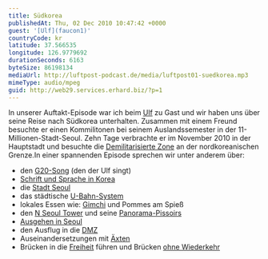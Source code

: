 ```yaml
---
title: Südkorea
publishedAt: Thu, 02 Dec 2010 10:47:42 +0000
guest: '[Ulf](faucon1)'
countryCode: kr
latitude: 37.566535
longitude: 126.9779692
durationSeconds: 6163
byteSize: 86198134
mediaUrl: http://luftpost-podcast.de/media/luftpost01-suedkorea.mp3
mimeType: audio/mpeg
guid: http://web29.services.erhard.biz/?p=1
---
```


In unserer Auftakt-Episode war ich beim [Ulf](http://twitter.com/faucon1) zu Gast und wir haben uns über seine Reise nach Südkorea unterhalten. Zusammen mit einem Freund besuchte er einen Kommilitonen bei seinem Auslandssemester in der 11-Millionen-Stadt-Seoul. Zehn Tage verbrachte er im November 2010 in der Hauptstadt und besuchte die [Demilitarisierte Zone](http://de.wikipedia.org/wiki/Demilitarisierte%5FZone%5F%28Koreanische%5FHalbinsel%29) an der nordkoreanischen Grenze.In einer spannenden Episode sprechen wir unter anderem über:
* den [G20-Song](http://www.youtube.com/watch?v=XQ9R%5FFZwTQM) (den der Ulf singt)
* [Schrift und Sprache in Korea](http://language.snu.ac.kr/site/en/klec/click-korean/index.jsp)
* die [Stadt Seoul](http://wikitravel.org/de/Seoul)
* das städtische [U-Bahn-System](http://www.smrt.co.kr/Train/Subwaymap/Eng/Subwaymap.jsp)
* lokales Essen wie: [Gimchi](http://de.wikipedia.org/wiki/Gimchi) und Pommes am Spieß
* den [N Seoul Tower](http://www.nseoultower.net/english/) und seine [Panorama-Pissoirs](http://www.gadling.com/2007/04/27/urinals-with-views/)
* [Ausgehen in Seoul](http://www.seoulgrid.com/blog/tag/gangnam/)
* den Ausflug in die [DMZ](http://de.wikipedia.org/wiki/Demilitarisierte%5FZone%5F%28Koreanische%5FHalbinsel%29)
* Auseinandersetzungen mit [Äxten](http://en.wikipedia.org/wiki/Axe%5Fmurder%5Fincident)
* Brücken in die [Freiheit](http://www.koreadmztour.com/english/dmz/dmz%5F7.htm) führen und Brücken [ohne Wiederkehr](http://de.wikipedia.org/wiki/Brücke%5Fohne%5FWiederkehr%5F%28Koreanische%5FHalbinsel%29)
